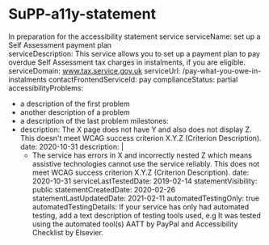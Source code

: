 # SuPP-a11y-statement
In preparation for the accessibility statement service
serviceName: set up a Self Assessment payment plan  
serviceDescription: This service allows you to set up a payment plan to pay overdue Self Assessment tax charges in instalments, if you are eligible.
serviceDomain: www.tax.service.gov.uk 
serviceUrl: /pay-what-you-owe-in-instalments
contactFrontendServiceId: pay
complianceStatus: partial  
accessibilityProblems:  
- a description of the first problem
- another description of a problem
- a description of the last problem
milestones: 
- description: The X page does not have Y and also does not display Z. This doesn't meet WCAG success criterion X.Y.Z (Criterion Description).
date: 2020-10-31 
description: |
    -  The service has errors in X and incorrectly nested Z which means assistive technologies cannot use the service reliably. This does not meet WCAG success criterion X.Y.Z (Criterion Description).
date: 2020-10-31 
serviceLastTestedDate: 2019-02-14
statementVisibility: public 
statementCreatedDate: 2020-02-26 
statementLastUpdatedDate: 2021-02-11
automatedTestingOnly: true
automatedTestingDetails: If your service has only had automated testing, add a text description of testing tools used, e.g It was tested using the automated tool(s) AATT by PayPal and Accessibility Checklist by Elsevier.
